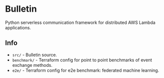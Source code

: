 # Bulletin

Python serverless communication framework for distributed AWS Lambda applications.

## Info

- `src/` - Bulletin source.
- `benchmark/` - Terraform config for point to point benchmarks of event exchange methods.
- `e2e/` - Terraform config for e2e benchmark: federated machine learning.
